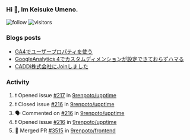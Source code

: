 ### Hi 👋, Im Keisuke Umeno.

<!--
**9renpoto/9renpoto** is a ✨ _special_ ✨ repository because its `README.md` (this file) appears on your GitHub profile.

Here are some ideas to get you started:

- 🔭 I’m currently working on ...
- 🌱 I’m currently learning ...
- 👯 I’m looking to collaborate on ...
- 🤔 I’m looking for help with ...
- 💬 Ask me about ...
- 📫 How to reach me: ...
- 😄 Pronouns: ...
- ⚡ Fun fact: ...
-->

![follow](https://img.shields.io/github/followers/9renpoto?label=Follow&style=social)
![visitors](https://komarev.com/ghpvc/?username=9renpoto&label=Profile%20views&color=0e75b6&style=flat)

### Blogs posts

<!-- BLOG-POST-LIST:START -->
- [GA4でユーザープロパティを使う](https://9renpoto.dev/2021/02/21/google-analytics-4-user-properties/)
- [GoogleAnalytics 4でカスタムディメンションが設定できておらずハマる](https://9renpoto.dev/2021/02/13/google-analytics-4/)
- [CADDi株式会社にJoinしました](https://9renpoto.dev/2020/12/05/join/)
<!-- BLOG-POST-LIST:END -->

### Activity

<!--START_SECTION:activity-->
1. ❗️ Opened issue [#217](https://github.com/9renpoto/upptime/issues/217) in [9renpoto/upptime](https://github.com/9renpoto/upptime)
2. ❗️ Closed issue [#216](https://github.com/9renpoto/upptime/issues/216) in [9renpoto/upptime](https://github.com/9renpoto/upptime)
3. 🗣 Commented on [#216](https://github.com/9renpoto/upptime/issues/216) in [9renpoto/upptime](https://github.com/9renpoto/upptime)
4. ❗️ Opened issue [#216](https://github.com/9renpoto/upptime/issues/216) in [9renpoto/upptime](https://github.com/9renpoto/upptime)
5. 🎉 Merged PR [#3515](https://github.com/9renpoto/frontend/pull/3515) in [9renpoto/frontend](https://github.com/9renpoto/frontend)
<!--END_SECTION:activity-->

<!--START_SECTION:waka-->
<!--END_SECTION:waka-->
